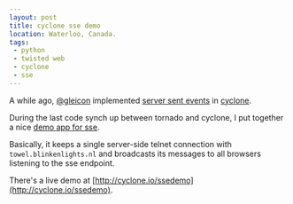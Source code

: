 ```yaml
---
layout: post
title: cyclone sse demo
location: Waterloo, Canada.
tags:
 - python
 - twisted web
 - cyclone
 - sse
---
```


A while ago, [@gleicon](http://github.com/gleicon) implemented [server sent
 events](http://en.wikipedia.org/wiki/Server-sent_events) in
 [cyclone](https://github.com/fiorix/cyclone).

During the last code synch up between tornado and cyclone, I put together a nice
[demo app for sse](https://github.com/fiorix/cyclone/tree/master/demos/sse).

Basically, it keeps a single server-side telnet connection with
`towel.blinkenlights.nl` and broadcasts its messages to all browsers listening
to the sse endpoint.

There's a live demo at [http://cyclone.io/ssedemo](http://cyclone.io/ssedemo).
